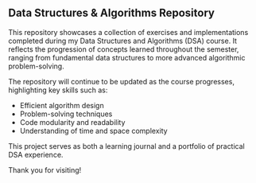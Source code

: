 ## Data Structures & Algorithms Repository

This repository showcases a collection of exercises and implementations completed during my Data Structures and Algorithms (DSA) course. It reflects the progression of concepts learned throughout the semester, ranging from fundamental data structures to more advanced algorithmic problem-solving.

The repository will continue to be updated as the course progresses, highlighting key skills such as:

- Efficient algorithm design
- Problem-solving techniques
- Code modularity and readability
- Understanding of time and space complexity

This project serves as both a learning journal and a portfolio of practical DSA experience.

Thank you for visiting!
